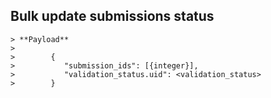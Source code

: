 ## Bulk update submissions status

    > **Payload**
    >
    >        {
    >           "submission_ids": [{integer}],
    >           "validation_status.uid": <validation_status>
    >        }

